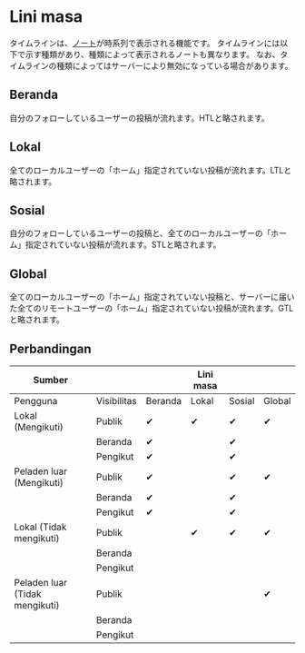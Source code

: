 # Lini masa

タイムラインは、[ノート](./note)が時系列で表示される機能です。
タイムラインには以下で示す種類があり、種類によって表示されるノートも異なります。
なお、タイムラインの種類によってはサーバーにより無効になっている場合があります。

## Beranda

自分のフォローしているユーザーの投稿が流れます。HTLと略されます。

## Lokal

全てのローカルユーザーの「ホーム」指定されていない投稿が流れます。LTLと略されます。

## Sosial

自分のフォローしているユーザーの投稿と、全てのローカルユーザーの「ホーム」指定されていない投稿が流れます。STLと略されます。

## Global

全てのローカルユーザーの「ホーム」指定されていない投稿と、サーバーに届いた全てのリモートユーザーの「ホーム」指定されていない投稿が流れます。GTLと略されます。

## Perbandingan

| Sumber                                            |             |         | Lini masa |        |        |
| ------------------------------------------------- | ----------- | ------- | --------- | ------ | ------ |
| Pengguna                                          | Visibilitas | Beranda | Lokal     | Sosial | Global |
| Lokal (Mengikuti)              | Publik      | ✔       | ✔         | ✔      | ✔      |
|                                                   | Beranda     | ✔       |           | ✔      |        |
|                                                   | Pengikut    | ✔       |           | ✔      |        |
| Peladen luar (Mengikuti)       | Publik      | ✔       |           | ✔      | ✔      |
|                                                   | Beranda     | ✔       |           | ✔      |        |
|                                                   | Pengikut    | ✔       |           | ✔      |        |
| Lokal (Tidak mengikuti)        | Publik      |         | ✔         | ✔      | ✔      |
|                                                   | Beranda     |         |           |        |        |
|                                                   | Pengikut    |         |           |        |        |
| Peladen luar (Tidak mengikuti) | Publik      |         |           |        | ✔      |
|                                                   | Beranda     |         |           |        |        |
|                                                   | Pengikut    |         |           |        |        |
